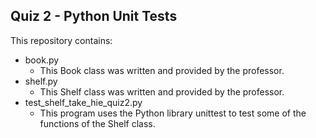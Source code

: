 ## Quiz 2 - Python Unit Tests
This repository contains:
- book.py
  - This Book class was written and provided by the professor. 
- shelf.py
  - This Shelf class was written and provided by the professor.
- test_shelf_take_hie_quiz2.py
  - This program uses the Python library unittest to test some 
  of the functions of the Shelf class. 
